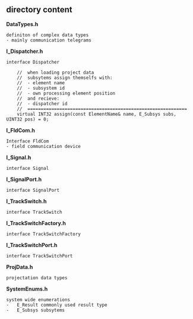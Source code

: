 ## directory content

**DataTypes.h**
```
definiton of complex data types
- mainly communication telegrams
```

**I_Dispatcher.h**
```
interface Dispatcher

    //  when loading project data
    //  subsytems assign themselfs with:
    //  - element name
    //  - subsystem id
    //  - own processing element position
    //  and recieve:
    //  - dispatcher id
    //  ============================================================
    virtual INT32 assign(const ElementName& name, E_Subsys subs, UINT32 pos) = 0;
```

**I_FldCom.h**
```
Interface FldCom
- field communication device
```

**I_Signal.h**
```
interface Signal
```

**I_SignalPort.h**
```
interface SignalPort
```

**I_TrackSwitch.h**
```
interface TrackSwitch
```

**I_TrackSwitchFactory.h**
```
interface TrackSwitchFactory
```

**I_TrackSwitchPort.h**
```
interface TrackSwitchPort
```

**ProjData.h**
```
projectation data types
```

**SystemEnums.h**
```
system wide enumerations
-   E_Result commonly used result type
-   E_Subsys subsytems
```
